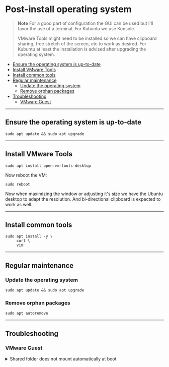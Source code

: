 # Post-install operating system

> **Note**
> For a good part of configuration the GUI can be used but I'll favor the use of a terminal. For Kubuntu we use Konsole.
>
> VMware Tools might need to be installed so we can have clipboard sharing, free stretch of the screen, etc to work as desired. For Kubuntu at least the installation is advised after upgrading the operating system.

- [Ensure the operating system is up-to-date](#ensure-the-operating-system-is-up-to-date)
- [Install VMware Tools](#install-vmware-tools)
- [Install common tools](#install-common-tools)
- [Regular maintenance](#regular-maintenance)
  - [Update the operating system](#update-the-operating-system)
  - [Remove orphan packages](#remove-orphan-packages)
- [Troubleshooting](#troubleshooting)
  - [VMware Guest](#vmware-guest)

---

## Ensure the operating system is up-to-date

```shell
sudo apt update && sudo apt upgrade
```

---

## Install VMware Tools

```shell
sudo apt install open-vm-tools-desktop
```

Now reboot the VM:

```shell
sudo reboot
```

Now when maximizing the window or adjusting it's size we have the Ubuntu desktop to adapt the resolution. And bi-directional clipboard is expected to work as well.

---

## Install common tools

```shell
sudo apt install -y \
     curl \
     vim
```

---

## Regular maintenance

### Update the operating system

```shell
sudo apt update && sudo apt upgrade
```

### Remove orphan packages

```shell
sudo apt autoremove
```

---

## Troubleshooting

### VMware Guest

<details>
  <summary>Shared folder does not mount automatically at boot</summary>

  &nbsp;
  It is a [known issue](https://communities.vmware.com/t5/VMware-Workstation-Player/Shared-folder-not-working-W11-host-Ubuntu-22-04-guest-Open-VM/td-p/2905917) that impacts Linux guests.

   Using `sudo` add the following line to _/etc/fstab_:

   ```shell
   vmhgfs-fuse /mnt/hgfs fuse defaults,allow_other 0 0
   ```

  After rebooting _/mnt/hgfs/_ should contain a folder mount for each shared folder.
</details>
